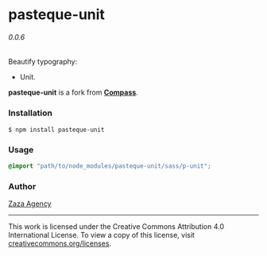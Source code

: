 # pasteque-unit

###### 0.0.6

Beautify typography:
* Unit.

**pasteque-unit** is a fork from [**Compass**](https://github.com/Compass/compass).

### Installation

```
$ npm install pasteque-unit
```

### Usage

```scss
@import "path/to/node_modules/pasteque-unit/sass/p-unit";
```

### Author

[Zaza Agency](zaza.africa)

---

This work is licensed under the Creative Commons Attribution 4.0 International License.
To view a copy of this license, visit [creativecommons.org/licenses](http://creativecommons.org/licenses/by/4.0/).
